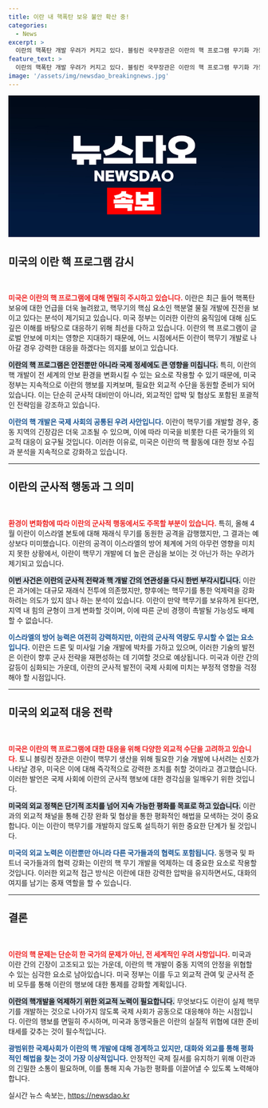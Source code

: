 ```yaml
---
title: 이란 내 핵폭탄 보유 불안 확산 중!
categories:
  - News
excerpt: >
  이란의 핵폭탄 개발 우려가 커지고 있다. 블링컨 국무장관은 이란의 핵 프로그램 무기화 가능성을 면밀히 주시하고 있으며, 만약 그 길로 나아간다면 심각한 문제가 발생할 것이라고 경고했다.
feature_text: >
  이란의 핵폭탄 개발 우려가 커지고 있다. 블링컨 국무장관은 이란의 핵 프로그램 무기화 가능성을 면밀히 주시하고 있으며, 만약 그 길로 나아간다면 심각한 문제가 발생할 것이라고 경고했다.
image: '/assets/img/newsdao_breakingnews.jpg'
---
```


<p><img src="/assets/img/newsdao_breakingnews.jpg" alt="ontimetimes 속보" /></p>

<h2 data-ke-size="size26">미국의 이란 핵 프로그램 감시</h2>

<p data-ke-size="size16">&nbsp;</p>

<p><b><span style="color: #ee2323;">미국은 이란의 핵 프로그램에 대해 면밀히 주시하고 있습니다.</span></b> 이란은 최근 들어 핵폭탄 보유에 대한 언급을 더욱 늘려왔고, 핵무기의 핵심 요소인 핵분열 물질 개발에 진전을 보이고 있다는 분석이 제기되고 있습니다. 미국 정부는 이러한 이란의 움직임에 대해 심도 깊은 이해를 바탕으로 대응하기 위해 최선을 다하고 있습니다. 이란의 핵 프로그램이 글로벌 안보에 미치는 영향은 지대하기 때문에, 어느 시점에서든 이란이 핵무기 개발로 나아갈 경우 강력한 대응을 하겠다는 의지를 보이고 있습니다.</p>

<p><b><span style="background-color: #21538527;">이란의 핵 프로그램은 안전뿐만 아니라 국제 정세에도 큰 영향을 미칩니다.</span></b> 특히, 이란의 핵 개발이 전 세계의 안보 환경을 변화시킬 수 있는 요소로 작용할 수 있기 때문에, 미국 정부는 지속적으로 이란의 행보를 지켜보며, 필요한 외교적 수단을 동원할 준비가 되어 있습니다. 이는 단순히 군사적 대비만이 아니라, 외교적인 압박 및 협상도 포함된 포괄적인 전략임을 강조하고 있습니다.</p>

<p><b><span style="color: #1a5490;">이란의 핵 개발은 국제 사회의 공통된 우려 사안입니다.</span></b> 이란이 핵무기를 개발할 경우, 중동 지역의 긴장감은 더욱 고조될 수 있으며, 이에 따라 미국을 비롯한 다른 국가들의 외교적 대응이 요구될 것입니다. 이러한 이유로, 미국은 이란의 핵 활동에 대한 정보 수집과 분석을 지속적으로 강화하고 있습니다.</p>

<hr>

<h2 data-ke-size="size26">이란의 군사적 행동과 그 의미</h2>

<p data-ke-size="size16">&nbsp;</p>

<p><b><span style="color: #ee2323;">환경이 변화함에 따라 이란의 군사적 행동에서도 주목할 부분이 있습니다.</span></b> 특히, 올해 4월 이란이 이스라엘 본토에 대해 재래식 무기를 동원한 공격을 감행했지만, 그 결과는 예상보다 미미했습니다. 이란의 공격이 이스라엘의 방어 체계에 거의 아무런 영향을 미치지 못한 상황에서, 이란이 핵무기 개발에 더 높은 관심을 보이는 것 아닌가 하는 우려가 제기되고 있습니다.</p>

<p><b><span style="background-color: #21538527;">이번 사건은 이란의 군사적 전략과 핵 개발 간의 연관성을 다시 한번 부각시킵니다.</span></b> 이란은 과거에는 대규모 재래식 전투에 의존했지만, 향후에는 핵무기를 통한 억제력을 강화하려는 의도가 있지 않나 하는 분석이 있습니다. 이란이 만약 핵무기를 보유하게 된다면, 지역 내 힘의 균형이 크게 변화할 것이며, 이에 따른 군비 경쟁이 촉발될 가능성도 배제할 수 없습니다.</p>

<p><b><span style="color: #1a5490;">이스라엘의 방어 능력은 여전히 강력하지만, 이란의 군사적 역량도 무시할 수 없는 요소입니다.</span></b> 이란은 드론 및 미사일 기술 개발에 박차를 가하고 있으며, 이러한 기술의 발전은 이란이 향후 군사 전략을 재편성하는 데 기여할 것으로 예상됩니다. 미국과 이란 간의 갈등이 심화되는 가운데, 이란의 군사적 발전이 국제 사회에 미치는 부정적 영향을 걱정해야 할 시점입니다.</p>

<hr>

<h2 data-ke-size="size26">미국의 외교적 대응 전략</h2>

<p data-ke-size="size16">&nbsp;</p>

<p><b><span style="color: #ee2323;">미국은 이란의 핵 프로그램에 대한 대응을 위해 다양한 외교적 수단을 고려하고 있습니다.</span></b> 토니 블링컨 장관은 이란이 핵무기 생산을 위해 필요한 기술 개발에 나서려는 신호가 나타날 경우, 미국은 이에 대해 즉각적으로 강력한 조치를 취할 것이라고 경고했습니다. 이러한 발언은 국제 사회에 이란의 군사적 행보에 대한 경각심을 일깨우기 위한 것입니다.</p>

<p><b><span style="background-color: #21538527;">미국의 외교 정책은 단기적 조치를 넘어 지속 가능한 평화를 목표로 하고 있습니다.</span></b> 이란과의 외교적 채널을 통해 긴장 완화 및 협상을 통한 평화적인 해법을 모색하는 것이 중요합니다. 이는 이란이 핵무기를 개발하지 않도록 설득하기 위한 중요한 단계가 될 것입니다.</p>

<p><b><span style="color: #1a5490;">미국의 외교 노력은 이란뿐만 아니라 다른 국가들과의 협력도 포함됩니다.</span></b> 동맹국 및 파트너 국가들과의 협력 강화는 이란의 핵 무기 개발을 억제하는 데 중요한 요소로 작용할 것입니다. 이러한 외교적 접근 방식은 이란에 대한 강력한 압박을 유지하면서도, 대화의 여지를 남기는 중재 역할을 할 수 있습니다.</p>

<hr>

<h2 data-ke-size="size26">결론</h2>

<p data-ke-size="size16">&nbsp;</p>

<p><b><span style="color: #ee2323;">이란의 핵 문제는 단순히 한 국가의 문제가 아닌, 전 세계적인 우려 사항입니다.</span></b> 미국과 이란 간의 긴장이 고조되고 있는 가운데, 이란의 핵 개발이 중동 지역의 안정을 위협할 수 있는 심각한 요소로 남아있습니다. 미국 정부는 이를 두고 외교적 관여 및 군사적 준비 모두를 통해 이란의 행보에 대한 통제를 강화할 계획입니다.</p>

<p><b><span style="background-color: #21538527;">이란의 핵개발을 억제하기 위한 외교적 노력이 필요합니다.</span></b> 무엇보다도 이란이 실제 핵무기를 개발하는 것으로 나아가지 않도록 국제 사회가 공동으로 대응해야 하는 시점입니다. 이란의 행보를 면밀히 주시하며, 미국과 동맹국들은 이란의 실질적 위협에 대한 준비태세를 갖추는 것이 필수적입니다.</p>

<p><b><span style="color: #1a5490;">광범위한 국제사회가 이란의 핵 개발에 대해 경계하고 있지만, 대화와 외교를 통해 평화적인 해법을 찾는 것이 가장 이상적입니다.</span></b> 안정적인 국제 질서를 유지하기 위해 이란과의 긴밀한 소통이 필요하며, 이를 통해 지속 가능한 평화를 이끌어낼 수 있도록 노력해야 합니다.</p>
실시간 뉴스 속보는, <a href="https://newsdao.kr" rel="dofollow">https://newsdao.kr</a>


